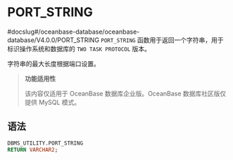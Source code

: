 PORT_STRING 
================================
#docslug#/oceanbase-database/oceanbase-database/V4.0.0/PORT_STRING
`PORT_STRING` 函数用于返回一个字符串，用于标识操作系统和数据库的 `TWO TASK PROTOCOL` 版本。

字符串的最大长度根据端口设置。

>**功能适用性**
>
>该内容仅适用于 OceanBase 数据库企业版。OceanBase 数据库社区版仅提供 MySQL 模式。

语法 
-----------------------

```sql
DBMS_UTILITY.PORT_STRING 
RETURN VARCHAR2;
```


